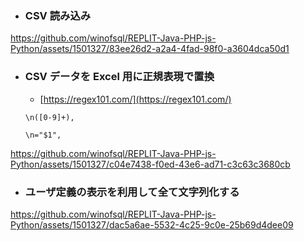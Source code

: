 
- ### CSV 読み込み
https://github.com/winofsql/REPLIT-Java-PHP-js-Python/assets/1501327/83ee26d2-a2a4-4fad-98f0-a3604dca50d1

- ### CSV データを Excel 用に正規表現で置換
  - [https://regex101.com/](https://regex101.com/)
  ```
  \n([0-9]+),
  ```
  ```
  \n="$1",
  ```
https://github.com/winofsql/REPLIT-Java-PHP-js-Python/assets/1501327/c04e7438-f0ed-43e6-ad71-c3c63c3680cb

- ### ユーザ定義の表示を利用して全て文字列化する
https://github.com/winofsql/REPLIT-Java-PHP-js-Python/assets/1501327/dac5a6ae-5532-4c25-9c0e-25b69d4dee09


